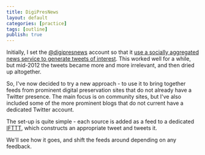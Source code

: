 ```yaml
---
title: DigiPresNews
layout: default
categories: [practice]
tags: [outline]
publish: true
---
```


Initially, I set the [@digipresnews][1] account so that it [use a socially aggregated news service to generate tweets of interest][2]. This worked well for a while, but mid-2012 the tweets became more and more irrelevant, and then dried up altogether.

So, I've now decided to try a new approach - to use it to bring together feeds from prominent digital preservation sites that do not already have a Twitter presence. The main focus is on community sites, but I've also included some of the more prominent blogs that do not current have a dedicated Twitter account.

The set-up is quite simple - each source is added as a feed to a dedicated [IFTTT][3], which constructs an appropriate tweet and tweets it.

We'll see how it goes, and shift the feeds around depending on any feedback.

[1]: https://twitter.com/digipresnews
[2]: http://anjackson.net/2010/07/22/digital_preservation_news_aggregation
[3]: https://ifttt.com/
